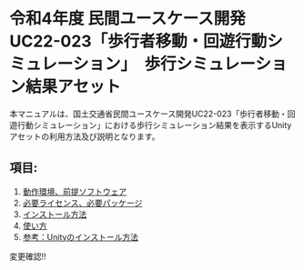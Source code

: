 # 令和4年度 民間ユースケース開発　UC22-023「歩行者移動・回遊行動シミュレーション」　歩行シミュレーション結果アセット
本マニュアルは、国土交通省民間ユースケース開発UC22-023「歩行者移動・回遊行動シミュレーション」における歩行シミュレーション結果を表示するUnityアセットの利用方法及び説明となります。

## 項目:
1. [動作環境、前提ソフトウェア](./articles/Environments.md)
2. [必要ライセンス、必要パッケージ](./articles/NecessaryLicenses.md)
3. [インストール方法](./articles/Installation.md)
4. [使い方](./articles/HowToUse.md)
5. [参考：Unityのインストール方法](./articles/UnityInstallation.md)

変更確認!!
